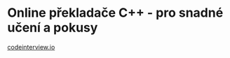 Online překladače C++ - pro snadné učení a pokusy
=================================================

[codeinterview.io](https://codeinterview.io/online-c-compiler)
